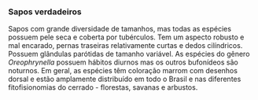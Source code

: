 ﻿### Sapos verdadeiros
Sapos com grande diversidade de tamanhos, mas todas as espécies possuem pele seca e coberta por tubérculos. Tem um aspecto robusto e mal encarado, pernas traseiras relativamente curtas e dedos cilíndricos. Possuem glândulas parótidas de tamanho variável. As espécies do gênero *Oreophrynella* possuem hábitos diurnos mas os outros bufonídeos são noturnos. Em geral, as espécies têm coloração marrom com desenhos dorsal e estão amplamente distribuído em todo o Brasil e nas diferentes fitofisionomias do cerrado - florestas, savanas e arbustos.